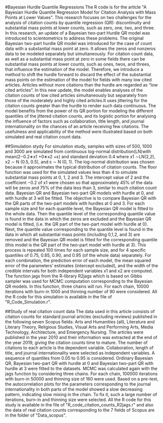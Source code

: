 #Bayesian Hurdle Quantile Regressions
The R code is for the article "A Bayesian Hurdle Quantile Regression Model for Citation Analysis with Mass Points at Lower Values". This research focuses on two challenges for the analysis of citation counts by quantile regression (QR): discontinuity and substantial mass points at lower counts, such as zero, one, two, and three. In this research, an update of a Bayesian two-part Hurdle QR model was introduced to scientometrics to address these problems. The original Bayesian two-part hurdle QR model was introduced for the case of count data with a substantial mass point at zero. It allows the zeros and nonzeros data to be modeled separately but simultaneously. For citation count data, as well as a substantial mass point at zero in some fields there can be substantial mass points at lower counts, such as ones, twos, and threes, that influence the estimation of the model. Therefore, we introduce a method to shift the hurdle forward to discard the effect of the substantial mass points on the estimation of the model for fields with many low cited articles. Articles without more citations than the hurdle are regarded as “low cited articles”. In this new update, the model enables analyses of the citation counts of low cited articles simultaneously but separately from those of the moderately and highly cited articles.It uses jittering for the citation counts greater than the hurdle to render such data continuous. The model benefits from the power of its QR portion for modeling the different quantiles of the jittered citation counts, and its logistic portion for analysing the influence of factors such as collaboration, title length, and journal internationality on the chances of an article receiving few citations. The usefulness and applicability of the method were illustrated based on both simulated and real citation count data.

##Simulation stydy
For simulation study, samples with sizes of 500, 1000 and 3000 are simulated from continuous log-normal distribution(LN)with mean(2−0.2∗x1 +0∗x2 +ε) and standard deviation 0.4 where x1 ∼LN(2,2), x2 ∼ N (0.5, 0.5), and ε ∼ N (0, 1). The log-normal distribution was chosen because it approximates the typical distribution of citation counts. The floor function was used for the simulated values less than 4 to simulate substantial mass points at 0, 1, 2 and 3. The intercept value of 2 and the coefficient −0.2 of x1 were chosen so that approximately 45% of the data will be zeros and 75% of the data less than 3, similar to much citation count data. Bayesian QR and Bayesian two-part QR models with hurdle at 0, and with hurdle at 3 will be fitted. The objective is to compare Bayesian QR with the QR parts of the two-part models with hurdles at 0 and 3. For each sample size and for each quantile level, the Bayesian QR model is fitted to the whole data. Then the quantile level of the corresponding quantile value is found in the data in which the zeros are excluded and the Bayesian QR model is fitted, (i.e. the QR part of the two-part model with hurdle at 0). Next, the quantile value corresponding to the quantile level is found in the data in which all substantial mass points (including 0,1,2, and 3) are removed and the Bayesian QR model is fitted for the corresponding quantile (this model is the QR part of the two-part model with hurdle at 3). This process is repeated 100 times for each sample size, and for 4 specific quantiles of 0.75, 0.85, 0.90, and 0.95 (of the whole data) separately. For each combination, the prediction error of each model, the mean squared error of the parameters’ estimates (intercept excluded), and the width of the credible intervals for both independent variables x1 and x2 are computed. The function jags from the R-library R2jags which is based on Gibbs sampler was used for MCMC computation corresponding to the Bayesian QR models. In this function, three chains will run. For each chain, 10000 iterations with burn-in 1000 and thinning number of 90 were considered. All the R code for this simulation is available in the file of "R_Code_Simulation.r".

##Study of real citation count data
The data used in this article consists of citation counts for standard journal articles (excluding reviews) published in the following seven Scopus fields: Arts and Humanities (all), Literature and Literary Theory, Religious Studies, Visual Arts and Performing Arts, Media Technology, Architecture, and Emergency Nursing. The articles were published in the year 2010 and their information was extracted at the end of the year 2019, giving the citation counts time to mature. The number of citations to each article is the dependent variable. Collaboration, length of title, and journal internationality were selected as independent variables. A sequence of quantiles from 0.05 to 0.95 is considered. Ordinary Bayesian QR, Bayesian two-part QR with hurdle at 0 and Bayesian two-part QR with hurdle at 3 were fitted to the datasets. MCMC was calculated again with the jags function by considering three chains. For each chain, 100000 iterations with burn-in 50000 and thinning size of 160 were used. Based on a pre-test, the autocorrelation plots for the parameters corresponding to the journal internationality in both parts of the model showed a slow decreasing pattern, indicating slow mixing in the chain. To fix it, such a large number of iterations, burn-in and thinning size were selected. All the R code for this study is available in the file of "R_code_citation_counts_R2jags.r" and also the data of real citation counts corresponding to the 7 fields of Scopus are in the folder of "Data_scopus".


